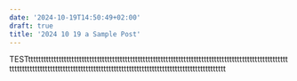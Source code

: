 ```yaml
---
date: '2024-10-19T14:50:49+02:00'
draft: true
title: '2024 10 19 a Sample Post'
---
```




TESTttttttttttttttttttttttttttttttttttttttttttttttttttttttttttttttttttttttttttttttttttttttttttttttttttttttttttttttttttttttttttttttttttttttttttttttttttttttttttttttttttttttttttttttttttttttttttt
